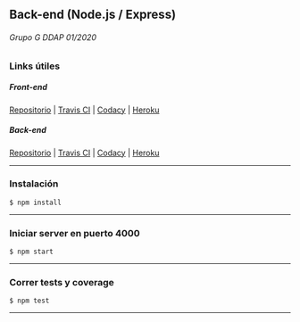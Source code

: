 ## Back-end (Node.js / Express)
###### Grupo G DDAP 01/2020

### Links útiles
##### Front-end
[Repositorio](https://github.com/DDAP-012020-Grupo-G/ddap-012020-grupo-g-be) |
[Travis CI](https://travis-ci.org/github/DDAP-012020-Grupo-G/ddap-012020-grupo-g-fe) |
[Codacy](https://app.codacy.com/gh/DDAP-012020-Grupo-G/ddap-012020-grupo-g-fe/dashboard) |
[Heroku](https://abastify-fe.herokuapp.com)
##### Back-end
[Repositorio](https://github.com/DDAP-012020-Grupo-G/ddap-012020-grupo-g-be) |
[Travis CI](https://travis-ci.org/github/DDAP-012020-Grupo-G/ddap-012020-grupo-g-be) |
[Codacy](https://app.codacy.com/gh/DDAP-012020-Grupo-G/ddap-012020-grupo-g-be/dashboard) |
[Heroku](https://abastify-be.herokuapp.com)


---
### Instalación

```
$ npm install
```
---
### Iniciar server en puerto 4000

```
$ npm start
```
---
### Correr tests y coverage

```
$ npm test
```
---
